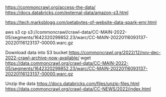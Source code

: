 https://commoncrawl.org/access-the-data/
https://docs.databricks.com/external-data/amazon-s3.html

https://tech.marksblogg.com/petabytes-of-website-data-spark-emr.html


aws s3 cp s3://commoncrawl/crawl-data/CC-MAIN-2022-05/segments/1642320299852.23/warc/CC-MAIN-20220116093137-20220116123137-00000.warc.gz


Download data into S3 bucket
https://commoncrawl.org/2022/12/nov-dec-2022-crawl-archive-now-available/
wget https://data.commoncrawl.org/crawl-data/CC-MAIN-2022-05/segments/1642320299852.23/warc/CC-MAIN-20220116093137-20220116123137-00000.warc.gz


Unzip the data
https://docs.databricks.com/files/unzip-files.html
https://data.commoncrawl.org/crawl-data/CC-NEWS/2022/index.html
